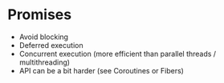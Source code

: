 # Promises

* Avoid blocking
* Deferred execution
* Concurrent execution (more efficient than parallel threads / multithreading)
* API can be a bit harder (see Coroutines or Fibers)
